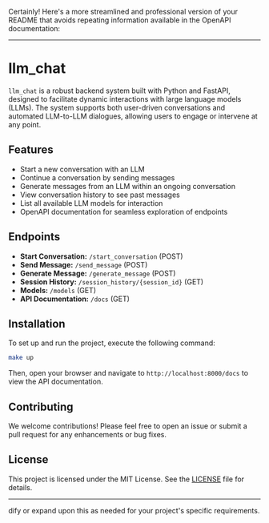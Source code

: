 Certainly! Here's a more streamlined and professional version of your README that avoids repeating information available in the OpenAPI documentation:

---

# llm_chat

`llm_chat` is a robust backend system built with Python and FastAPI, designed to facilitate dynamic interactions with large language models (LLMs). The system supports both user-driven conversations and automated LLM-to-LLM dialogues, allowing users to engage or intervene at any point.

## Features

- Start a new conversation with an LLM
- Continue a conversation by sending messages
- Generate messages from an LLM within an ongoing conversation
- View conversation history to see past messages
- List all available LLM models for interaction
- OpenAPI documentation for seamless exploration of endpoints

## Endpoints

- **Start Conversation:** `/start_conversation` (POST)
- **Send Message:** `/send_message` (POST)
- **Generate Message:** `/generate_message` (POST)
- **Session History:** `/session_history/{session_id}` (GET)
- **Models:** `/models` (GET)
- **API Documentation:** `/docs` (GET)

## Installation

To set up and run the project, execute the following command:

```sh
make up
```

Then, open your browser and navigate to `http://localhost:8000/docs` to view the API documentation.

## Contributing

We welcome contributions! Please feel free to open an issue or submit a pull request for any enhancements or bug fixes.

## License

This project is licensed under the MIT License. See the [LICENSE](LICENSE) file for details.

---
dify or expand upon this as needed for your project's specific requirements.